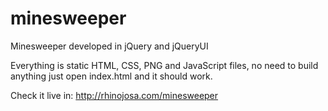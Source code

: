 # minesweeper
Minesweeper developed in jQuery and jQueryUI

Everything is static HTML, CSS, PNG and JavaScript files, no need to build anything just open index.html and it should work.

Check it live in: http://rhinojosa.com/minesweeper
